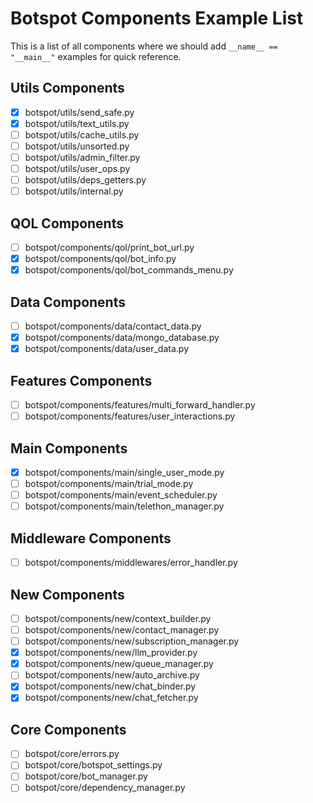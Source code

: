 # Botspot Components Example List

This is a list of all components where we should add `__name__ == "__main__"` examples for quick reference.

## Utils Components
- [x] botspot/utils/send_safe.py
- [x] botspot/utils/text_utils.py
- [ ] botspot/utils/cache_utils.py
- [ ] botspot/utils/unsorted.py
- [ ] botspot/utils/admin_filter.py
- [ ] botspot/utils/user_ops.py
- [ ] botspot/utils/deps_getters.py
- [ ] botspot/utils/internal.py

## QOL Components
- [ ] botspot/components/qol/print_bot_url.py
- [x] botspot/components/qol/bot_info.py
- [x] botspot/components/qol/bot_commands_menu.py

## Data Components
- [ ] botspot/components/data/contact_data.py
- [x] botspot/components/data/mongo_database.py
- [x] botspot/components/data/user_data.py

## Features Components
- [ ] botspot/components/features/multi_forward_handler.py
- [ ] botspot/components/features/user_interactions.py

## Main Components
- [x] botspot/components/main/single_user_mode.py
- [ ] botspot/components/main/trial_mode.py
- [ ] botspot/components/main/event_scheduler.py
- [ ] botspot/components/main/telethon_manager.py

## Middleware Components
- [ ] botspot/components/middlewares/error_handler.py

## New Components
- [ ] botspot/components/new/context_builder.py
- [ ] botspot/components/new/contact_manager.py
- [ ] botspot/components/new/subscription_manager.py
- [x] botspot/components/new/llm_provider.py
- [x] botspot/components/new/queue_manager.py
- [ ] botspot/components/new/auto_archive.py
- [x] botspot/components/new/chat_binder.py
- [x] botspot/components/new/chat_fetcher.py

## Core Components
- [ ] botspot/core/errors.py
- [ ] botspot/core/botspot_settings.py
- [ ] botspot/core/bot_manager.py
- [ ] botspot/core/dependency_manager.py